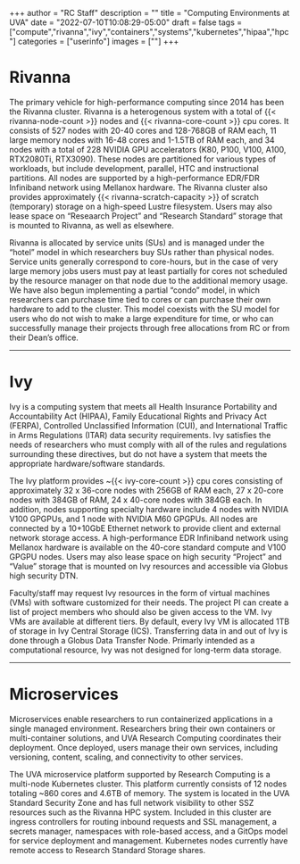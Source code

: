 +++
author = "RC Staff"
description = ""
title = "Computing Environments at UVA"
date = "2022-07-10T10:08:29-05:00"
draft = false
tags = ["compute","rivanna","ivy","containers","systems","kubernetes","hipaa","hpc"]
categories = ["userinfo"]
images = [""]
+++

# Rivanna

The primary vehicle for high-performance computing since 2014 has been the Rivanna cluster. Rivanna is a heterogenous system with a total of {{< rivanna-node-count >}} nodes and {{< rivanna-core-count >}} cpu cores. It consists of 527 nodes with 20-40 cores and 128-768GB of RAM each, 11 large memory nodes with 16-48 cores and 1-1.5TB of RAM each, and 34 nodes with a total of 228 NVIDIA GPU accelerators (K80, P100, V100, A100, RTX2080Ti, RTX3090). These nodes are partitioned for various types of workloads, but include development, parallel, HTC and instructional partitions. All nodes are supported by a high-performance EDR/FDR Infiniband network using Mellanox hardware. The Rivanna cluster also provides approximately {{< rivanna-scratch-capacity >}} of scratch (temporary) storage on a high-speed Lustre filesystem. Users may also lease space on “Reseaarch Project” and “Research Standard” storage that is mounted to Rivanna, as well as elsewhere. 
 
Rivanna is allocated by service units (SUs) and is managed under the “hotel” model in which researchers buy SUs rather than physical nodes. Service units generally correspond to core-hours, but in the case of very large memory jobs users must pay at least partially for cores not scheduled by the resource manager on that node due to the additional memory usage. We have also begun implementing a partial “condo” model, in which researchers can purchase time tied to cores or can purchase their own hardware to add to the cluster. This model coexists with the SU model for users who do not wish to make a large expenditure for time, or who can successfully manage their projects through free allocations from RC or from their Dean’s office.

- - -

# Ivy
Ivy is a computing system that meets all Health Insurance Portability and Accountability Act (HIPAA), Family Educational Rights and Privacy Act (FERPA), Controlled Unclassified Information (CUI), and International Traffic in Arms Regulations (ITAR) data security requirements. Ivy satisfies the needs of researchers who must comply with all of the rules and regulations surrounding these directives, but do not have a system that meets the appropriate hardware/software standards. 

The Ivy platform provides ~{{< ivy-core-count >}} cpu cores consisting of approximately 32 x 36-core nodes with 256GB of RAM each, 27 x 20-core nodes with 384GB of RAM, 24 x 40-core nodes with 384GB each. In addition, nodes supporting specialty hardware include 4 nodes with NVIDIA V100 GPGPUs, and 1 node with NVIDIA M60 GPGPUs. All nodes are connected by a 10+10GbE Ethernet network to provide client and external network storage access. A high-performance EDR Infiniband network using Mellanox hardware is available on the 40-core standard compute and V100 GPGPU nodes. Users may also lease space on high security “Project” and “Value” storage that is mounted on Ivy resources and accessible via Globus high security DTN.

Faculty/staff may request Ivy resources in the form of virtual machines (VMs) with software customized for their needs. The project PI can create a list of project members who should also be given access to the VM. Ivy VMs are available at different tiers. By default, every Ivy VM is allocated 1TB of storage in Ivy Central Storage (ICS). Transferring data in and out of Ivy is done through a Globus Data Transfer Node. Primarly intended as a computational resource, Ivy was not designed for long-term data storage. 

- - -

# Microservices

Microservices enable researchers to run containerized applications in a single managed environment. Researchers bring their
own containers or multi-container solutions, and UVA Research Computing coordinates their deployment. Once deployed, users
manage their own services, including versioning, content, scaling, and connectivity to other services.

The UVA microservice platform supported by Research Computing is a multi-node Kubernetes cluster. This platform currently 
consists of 12 nodes totaling ~860 cores and 4.6TB of memory. The system is located in the UVA Standard Security Zone and
has full network visibility to other SSZ resources such as the Rivanna HPC system. Included in this cluster are ingress
controllers for routing inbound requests and SSL management, a secrets manager, namespaces with role-based access, and 
a GitOps model for service deployment and management. Kubernetes nodes currently have remote access to Research Standard 
Storage shares.
